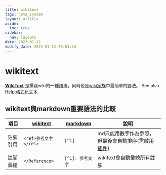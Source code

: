 ```yaml
---
title: wikitext
tags: note_system
layout: article
aside:
  toc: true
sidebar:
  nav: layouts
date: 2023-01-12
modify_date: 2023-01-12 20:01:44
---
```


# wikitext

**[WikiText][1]** 是撰寫wiki的一種語法，同時也是[wiki家族][2]中最簡單的語法。 See also [Help:格式化文本][3].

## wikitext與markdown重要語法的比較

項目|[wikitext][3]|[markdown][4]|說明
-|-|-|-|
註腳引用|`<ref>參考文字</ref>`|`[^1]`|md只能用數字作為參照，但最後會自動排序(需啟用[插件][4])
註腳彙總|`</Reference>`|`[^1]: 參考文字`|wikitext會自動彙總所有註腳


[1]: <https://zh.wikipedia.org/wiki/Wiki标记语言> "Wiki标记语言（英語：Wiki markup language），亦称Wikitext语言、wiki代码，是一种轻量级标记语言，用于撰写Wiki网页，例如维基百科。它在HTML基礎上進行簡化，最终目的是由Wiki软件转换成HTML，由瀏覽器進行渲染。该语言最初创建于1995年，在最初的wiki站点WikiWikiWeb用于格式化页面。"
[2]: <https://zh.wikipedia.org/wiki/Wiki> "wiki（聆聽i/ˈwɪkiː/）是一種可通过浏览器访问并由用户协同编辑其内容的网站。沃德·坎宁安於1995年开发了最初的wiki。他将wiki定义为“一种允许一群用户用简单的描述来创建和连接一组网页的社会计算系统”[1]。有些人認爲[2]，wiki系統屬於一種人類知識的網路系統，讓人們可以在web的基礎上對wiki文本進行瀏覽、創建和更改，而且這種創建、更改及發佈的成本遠比HTML文本小。與此同時，wiki系統還支持那些面向社群的協作式寫作，爲協作式寫作提供必要的幫助。最後wiki的寫作者自然構成一個社群，wiki系統爲這個社群提供簡單的交流工具。與其它超文本系統相比，wiki有使用簡便且開放的特點，有助於在一個社群內共享某個領域的知識。"
[3]: https://www.mediawiki.org/wiki/Help:Formatting/zh "mediawiki->Help:格式化文本"
[4]: https://sinotec2.github.io/FAQ/2023/01/04/VSCextension.html "VScode插件：VScode雖然是一個完整功能的IDE，然而也開放程式設計者提供他們的插件與服務(部分需付費)，算是一個不小的市集平台。"